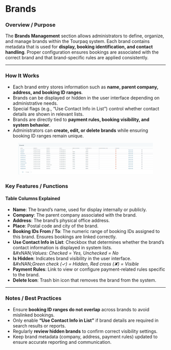 # Brands

### **Overview / Purpose**

The **Brands Management** section allows administrators to define, organize, and manage brands within the Tourpaq system. Each brand contains metadata that is used for **display, booking identification, and contact handling**. Proper configuration ensures bookings are associated with the correct brand and that brand-specific rules are applied consistently.

***

### **How It Works**

* Each brand entry stores information such as **name, parent company, address, and booking ID ranges**.
* Brands can be displayed or hidden in the user interface depending on administrative needs.
* Special flags (e.g., “Use Contact Info in List”) control whether contact details are shown in relevant lists.
* Brands are directly tied to **payment rules, booking visibility, and system behavior**.
* Administrators can **create, edit, or delete brands** while ensuring booking ID ranges remain unique.

<figure><img src="../.gitbook/assets/image (335).png" alt=""><figcaption></figcaption></figure>

### **Key Features / Functions**

#### **Table Columns Explained**

* **Name**: The brand’s name, used for display internally or publicly.
* **Company**: The parent company associated with the brand.
* **Address**: The brand’s physical office address.
* **Place**: Postal code and city of the brand.
* **Booking IDs From / To**: The numeric range of booking IDs assigned to this brand. Ensures bookings are linked correctly.
* **Use Contact Info in List**: Checkbox that determines whether the brand’s contact information is displayed in system lists.\
  &#xNAN;_&#x56;alues: Checked = Yes, Unchecked = No_
* **Is Hidden**: Indicates brand visibility in the user interface.\
  &#xNAN;_&#x47;reen check (✓) = Hidden, Red cross (✘) = Visible_
* **Payment Rules**: Link to view or configure payment-related rules specific to the brand.
* **Delete Icon**: Trash bin icon that removes the brand from the system.

***

### **Notes / Best Practices**

* Ensure **booking ID ranges do not overlap** across brands to avoid mislinked bookings.
* Only enable **“Use Contact Info in List”** if brand details are required in search results or reports.
* Regularly **review hidden brands** to confirm correct visibility settings.
* Keep brand metadata (company, address, payment rules) updated to ensure accurate reporting and communication.
